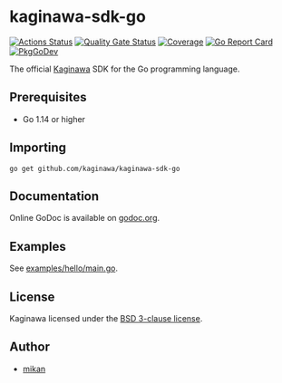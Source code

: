 kaginawa-sdk-go
===============

[![Actions Status](https://github.com/kaginawa/kaginawa-sdk-go/workflows/Go/badge.svg)](https://github.com/kaginawa/kaginawa-sdk-go/actions)
[![Quality Gate Status](https://sonarcloud.io/api/project_badges/measure?project=kaginawa_kaginawa-sdk-go&metric=alert_status)](https://sonarcloud.io/dashboard?id=kaginawa_kaginawa-sdk-go)
[![Coverage](https://sonarcloud.io/api/project_badges/measure?project=kaginawa_kaginawa-sdk-go&metric=coverage)](https://sonarcloud.io/dashboard?id=kaginawa_kaginawa-sdk-go)
[![Go Report Card](https://goreportcard.com/badge/github.com/kaginawa/kaginawa-sdk-go)](https://goreportcard.com/report/github.com/kaginawa/kaginawa-sdk-go)
[![PkgGoDev](https://pkg.go.dev/badge/github.com/kaginawa/kaginawa-sdk-go)](https://pkg.go.dev/github.com/kaginawa/kaginawa-sdk-go)

The official [Kaginawa](https://github.com/kaginawa/kaginawa) SDK for the Go programming language.

## Prerequisites

- Go 1.14 or higher

## Importing

```
go get github.com/kaginawa/kaginawa-sdk-go
```

## Documentation

Online GoDoc is available on [godoc.org](https://godoc.org/github.com/kaginawa/kaginawa-sdk-go).

## Examples

See [examples/hello/main.go](examples/hello/main.go).

## License

Kaginawa licensed under the [BSD 3-clause license](LICENSE).

## Author

- [mikan](https://github.com/mikan)
